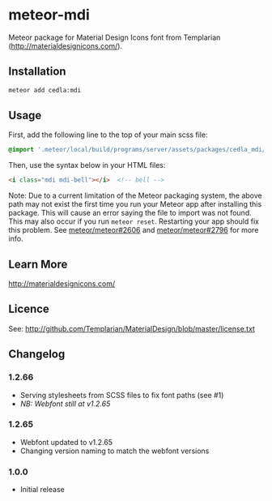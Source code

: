# meteor-mdi

Meteor package for Material Design Icons font from Templarian (http://materialdesignicons.com/).

## Installation

```bash
meteor add cedla:mdi
```

## Usage

First, add the following line to the top of your main scss file:

```scss
@import '.meteor/local/build/programs/server/assets/packages/cedla_mdi/materialdesignicons';
```

Then, use the syntax below in your HTML files:
```html
<i class="mdi mdi-bell"></i>  <!-- bell -->
```

Note: Due to a current limitation of the Meteor packaging system, the above path may not exist the first time you run your Meteor app after installing this package. This will cause an error saying the file to import was not found. This may also occur if you run `meteor reset`. Restarting your app should fix this problem. See [meteor/meteor#2606](https://github.com/meteor/meteor/issues/2606) and [meteor/meteor#2796](https://github.com/meteor/meteor/issues/2796) for more info.

## Learn More

http://materialdesignicons.com/

## Licence

See: http://github.com/Templarian/MaterialDesign/blob/master/license.txt

## Changelog

### 1.2.66

- Serving stylesheets from SCSS files to fix font paths (see #1)
- _NB: Webfont still at v1.2.65_

### 1.2.65

- Webfont updated to v1.2.65
- Changing version naming to match the webfont versions

### 1.0.0

- Initial release
